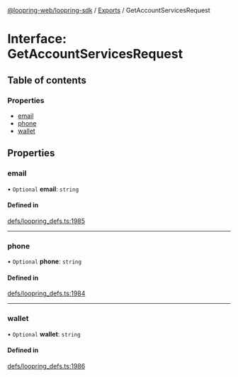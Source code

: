 [@loopring-web/loopring-sdk](../README.md) / [Exports](../modules.md) / GetAccountServicesRequest

# Interface: GetAccountServicesRequest

## Table of contents

### Properties

- [email](GetAccountServicesRequest.md#email)
- [phone](GetAccountServicesRequest.md#phone)
- [wallet](GetAccountServicesRequest.md#wallet)

## Properties

### email

• `Optional` **email**: `string`

#### Defined in

[defs/loopring_defs.ts:1985](https://github.com/Loopring/loopring_sdk/blob/300ee65/src/defs/loopring_defs.ts#L1985)

___

### phone

• `Optional` **phone**: `string`

#### Defined in

[defs/loopring_defs.ts:1984](https://github.com/Loopring/loopring_sdk/blob/300ee65/src/defs/loopring_defs.ts#L1984)

___

### wallet

• `Optional` **wallet**: `string`

#### Defined in

[defs/loopring_defs.ts:1986](https://github.com/Loopring/loopring_sdk/blob/300ee65/src/defs/loopring_defs.ts#L1986)
